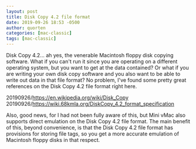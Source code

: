 ```yaml
---
layout: post
title: Disk Copy 4.2 file format
date: 2019-09-26 18:53 -0500
author: quorten
categories: [mac-classic]
tags: [mac-classic]
---
```


Disk Copy 4.2... ah yes, the venerable Macintosh floppy disk copying
software.  What if you can't run it since you are operating on a
different operating system, but you want to get at the data contained?
Or what if you are writing your own disk copy software and you also
want to be able to write out data in that file format?  No problem,
I've found some pretty great references on the Disk Copy 4.2 file
format right here.

20190926/https://en.wikipedia.org/wiki/Disk_Copy  
20190926/https://wiki.68kmla.org/DiskCopy_4.2_format_specification

Also, good news, for I had not been fully aware of this, but Mini vMac
also supports direct emulation on the Disk Copy 4.2 file format.  The
main benefit of this, beyond convenience, is that the Disk Copy 4.2
file format has provisions for storing file tags, so you get a more
accurate emulation of Macintosh floppy disks in that respect.
